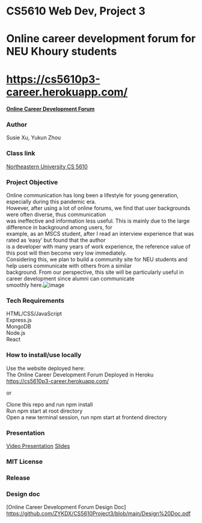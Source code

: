 # CS5610 Web Dev, Project 3

# Online career development forum for NEU Khoury students

# https://cs5610p3-career.herokuapp.com/

#### [Online Career Development Forum](https://cs5610p3-career.herokuapp.com/)

### Author

Susie Xu, Yukun Zhou

### Class link

[Northeastern University CS 5610](https://johnguerra.co/classes/webDevelopment_fall_2022/)

### Project Objective

Online communication has long been a lifestyle for young generation, especially during this pandemic era. <br/>
However, after using a lot of online forums, we find that user backgrounds were often diverse, thus communication<br/>
was ineffective and information less useful. This is mainly due to the large difference in background among users, for<br/>
example, as an MSCS student, after I read an interview experience that was rated as ‘easy’ but found that the author <br/>
is a developer with many years of work experience, the reference value of this post will then become very low immediately.<br/>
Considering this, we plan to build a community site for NEU students and help users communicate with others from a similar <br/>
background. From our perspective, this site will be particularly useful in career development since alumni can communicate<br/>
smoothly here.![image](https://user-images.githubusercontent.com/101040143/203008389-673e0243-5798-47ca-a7cc-9566778fb5cc.png)


### Tech Requirements

HTML/CSS/JavaScript<br />
Express.js<br />
MongoDB<br />
Node.js<br />
React

### How to install/use locally

Use the website deployed here:<br />
The Online Career Development Forum Deployed in Heroku https://cs5610p3-career.herokuapp.com/ <br />

or<br />

Clone this repo and run npm install<br />
Run npm start at root directory<br />
Open a new terminal session, run npm start at frontend directory

### Presentation

[Video Presentation](<[https://www.youtube.com/watch?v=pfqrOglsR2M&t=9s&ab_channel=SusieXu](https://www.youtube.com/watch?v=u-gddcXZNGU)>)  
[Slides](https://docs.google.com/presentation/d/1ZafMR5TT4_fvuNPSe9J0D6eRNyGez_GdlOhDPqdl9Ks/edit?usp=sharing)

### MIT License

### Release

### Design doc

[Online Career Development Forum Design Doc] https://github.com/ZYKDX/CS5610Project3/blob/main/Design%20Doc.pdf
